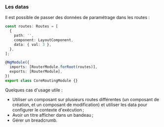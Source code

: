 ### Les datas

Il est possible de passer des données de paramétrage dans les routes :

```typescript
const routes: Routes = [
  {
    path: '',
    component: LayoutComponent,
    data: { val: 3 },
  },
];

@NgModule({
  imports: [RouterModule.forRoot(routes)],
  exports: [RouterModule],
})
export class CoreRoutingModule {}
```

Quelques cas d'usage utile :

- Utiliser un composant sur plusieurs routes différentes
  (un composant de création, et un composant de modification)
  et utiliser les data pour configurer le contexte d'exécution ;
- Avoir un titre afficher dans un bandeau ;
- Gérer un breadcrumb.
